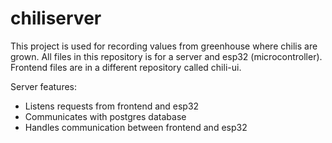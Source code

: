 # chiliserver
This project is used for recording values from greenhouse where chilis are grown.
All files in this repository is for a server and esp32 (microcontroller). Frontend files are in a different repository called chili-ui.

Server features:
- Listens requests from frontend and esp32
- Communicates with postgres database
- Handles communication between frontend and esp32
